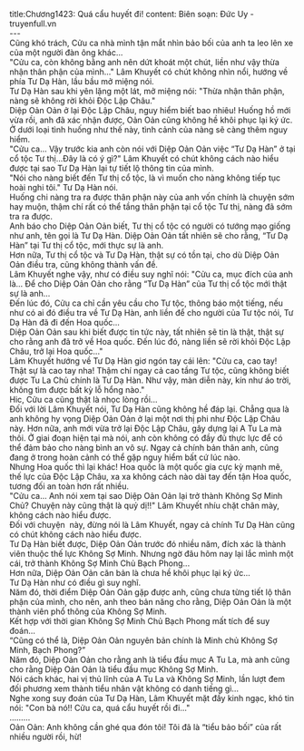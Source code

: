 title:Chương1423: Quá cẩu huyết đi!
content:
Biên soạn: Đức Uy - truyenfull.vn<br>---<br>Cũng khó trách, Cửu ca nhà mình tận mắt nhìn bảo bối của anh ta leo lên xe của một người đàn ông khác...<br>"Cửu ca, còn không bằng anh nên dứt khoát một chút, liền như vậy thừa nhận thân phận của mình..." Lâm Khuyết có chút không nhìn nổi, hướng về phía Tư Dạ Hàn, lầu bầu mở miệng nói.<br>Tư Dạ Hàn sau khi yên lặng một lát, mở miệng nói: "Thừa nhận thân phận, nàng sẽ không rời khỏi Độc Lập Châu."<br>Diệp Oản Oản ở lại Độc Lập Châu, nguy hiểm biết bao nhiêu! Huống hồ mới vừa rồi, anh đã xác nhận được, Oản Oản cũng không hề khôi phục lại ký ức. Ở dưới loại tình huống như thế này, tình cảnh của nàng sẽ càng thêm nguy hiểm.<br>"Cửu ca... Vậy trước kia anh còn nói với Diệp Oản Oản việc “Tư Dạ Hàn” ở tại cổ tộc Tư thị...Đây là có ý gì?" Lâm Khuyết có chút không cách nào hiểu được tại sao Tư Dạ Hàn lại tự tiết lộ thông tin của mình.<br>"Nói cho nàng biết đến Tư thị cổ tộc, là vì muốn cho nàng không tiếp tục hoài nghi tôi." Tư Dạ Hàn nói.<br>Huống chi nàng tra ra được thân phận này của anh vốn chính là chuyện sớm hay muộn, thậm chí rất có thể tầng thân phận tại cổ tộc Tư thị, nàng đã sớm tra ra được.<br>Anh báo cho Diệp Oản Oản biết, Tư thị cổ tộc có người có tướng mạo giống như anh, tên gọi là Tư Dạ Hàn. Diệp Oản Oản tất nhiên sẽ cho rằng, “Tư Dạ Hàn” tại Tư thị cổ tộc, mới thực sự là anh.<br>Hơn nữa, Tư thị cổ tộc và Tư Dạ Hàn, thật sự có tồn tại, cho dù Diệp Oản Oản điều tra, cũng không thành vấn đề.<br>Lâm Khuyết nghe vậy, như có điều suy nghĩ nói: "Cửu ca, mục đích của anh là... Để cho Diệp Oản Oản cho rằng “Tư Dạ Hàn” của Tư thị cổ tộc mới thật sự là anh…<br>Đến lúc đó, Cửu ca chỉ cần yêu cầu cho Tư tộc, thông báo một tiếng, nếu như có ai đó điều tra về Tư Dạ Hàn, anh liền để cho người của Tư tộc nói, Tư Dạ Hàn đã đi đến Hoa quốc...<br>Diệp Oản Oản sau khi biết được tin tức này, tất nhiên sẽ tin là thật, thật sự cho rằng anh đã trở về Hoa quốc. Đến lúc đó, nàng liền sẽ rời khỏi Độc Lập Châu, trở lại Hoa quốc..."<br>Lâm Khuyết hướng về Tư Dạ Hàn giơ ngón tay cái lên: "Cửu ca, cao tay! Thật sự là cao tay nha! Thậm chí ngay cả cao tầng Tư tộc, cũng không biết được Tu La Chủ chính là Tư Dạ Hàn. Như vậy, màn diễn này, kín như áo trời, không tìm được bất kỳ lỗ hổng nào."<br>Hic, Cửu ca cũng thật là nhọc lòng rồi...<br>Đối với lời Lâm Khuyết nói, Tư Dạ Hàn cũng không hề đáp lại. Chẳng qua là anh không hy vọng Diệp Oản Oản ở lại một nơi thị phi như Độc Lập Châu này. Hơn nữa, anh mới vừa trở lại Độc Lập Châu, gây dựng lại A Tu La mà thôi. Ở giai đoạn hiện tại mà nói, anh còn không có đầy đủ thực lực để có thể đảm bảo cho nàng bình an vô sự. Ngay cả chính bản thân anh, cũng đang ở trong hoàn cảnh có thể gặp nguy hiểm bất cứ lúc nào.<br>Nhưng Hoa quốc thì lại khác! Hoa quốc là một quốc gia cực kỳ mạnh mẽ, thế lực của Độc Lập Châu, xa xa không cách nào dài tay đến tận Hoa quốc, tương đối an toàn hơn rất nhiều.<br>"Cửu ca... Anh nói xem tại sao Diệp Oản Oản lại trở thành Không Sợ Minh Chủ? Chuyện này cũng thật là quỷ dị!!" Lâm Khuyết nhíu chặt chân mày, không cách nào hiểu được.<br>Đối với chuyện  này, đừng nói là Lâm Khuyết, ngay cả chính Tư Dạ Hàn cũng có chút không cách nào hiểu được.<br>Tư Dạ Hàn biết được, Diệp Oản Oản trước đó nhiều năm, đích xác là thành viên thuộc thế lực Không Sợ Minh. Nhưng ngờ đâu hôm nay lại lắc mình một cái, trở thành Không Sợ Minh Chủ Bạch Phong...<br>Hơn nữa, Diệp Oản Oản căn bản là chưa hề khôi phục lại ký ức...<br>Tư Dạ Hàn như có điều gì suy nghĩ.<br>Năm đó, thời điểm Diệp Oản Oản gặp được anh, cũng chưa từng tiết lộ thân phận của mình, cho nên, anh theo bản năng cho rằng, Diệp Oản Oản là một thành viên phổ thông của Không Sợ Minh.<br>Kết hợp với thời gian Không Sợ Minh Chủ Bạch Phong mất tích để suy đoán…<br>“Cũng có thể là, Diệp Oản Oản nguyên bản chính là Minh chủ Không Sợ Minh, Bạch Phong?”<br>Năm đó, Diệp Oản Oản cho rằng anh là tiểu đầu mục A Tu La, mà anh cũng cho rằng Diệp Oản Oản là tiểu đầu mục Không Sợ Minh.<br>Nói cách khác, hai vị thủ lĩnh của A Tu La và Không Sợ Minh, lần lượt đem đối phương xem thành tiểu nhân vật không có danh tiếng gì…<br>Nghe xong suy đoán của Tư Dạ Hàn, Lâm Khuyết mặt đầy kinh ngạc, khó tin nói: "Con bà nó!! Cửu ca, quá cẩu huyết rồi đi..."<br>………<br>Oản Oản: Anh không cần ghé qua đón tôi! Tôi đã là “tiểu bảo bối” của rất nhiều người rồi, hừ!